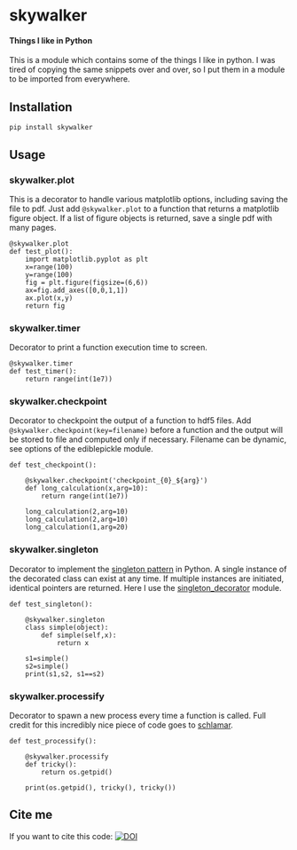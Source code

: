 # skywalker

#### Things I like in Python

This is a module which contains some of the things I like in python. I was tired of copying the same snippets over and over, so I put them in a module to be imported from everywhere.

## Installation

    pip install skywalker

## Usage

### skywalker.plot

This is a decorator to handle various matplotlib options, including saving the file to pdf. Just add `@skywalker.plot` to a function that returns a matplotlib figure object. If a list of figure objects is returned, save a single pdf with many pages.
    
    @skywalker.plot
    def test_plot():
        import matplotlib.pyplot as plt
        x=range(100)
        y=range(100)
        fig = plt.figure(figsize=(6,6))
        ax=fig.add_axes([0,0,1,1])
        ax.plot(x,y)
        return fig

### skywalker.timer

Decorator to print a function execution time to screen.
    
    @skywalker.timer
    def test_timer():
        return range(int(1e7))

### skywalker.checkpoint

Decorator to checkpoint the output of a function to hdf5 files. Add `@skywalker.checkpoint(key=filename)` before a function and the output will be stored to file and computed only if necessary. Filename can be dynamic, see options of the ediblepickle module.
    
    def test_checkpoint():
    
        @skywalker.checkpoint('checkpoint_{0}_${arg}')
        def long_calculation(x,arg=10):
            return range(int(1e7))
    
        long_calculation(2,arg=10)
        long_calculation(2,arg=10)
        long_calculation(1,arg=20)

### skywalker.singleton

Decorator to implement the [singleton pattern](https://en.wikipedia.org/wiki/Singleton_pattern) in Python. A single instance of the decorated class can exist at any time. If multiple instances are initiated, identical pointers are returned.  Here I use the [singleton_decorator](https://pypi.org/project/singleton-decorator/) module.

    def test_singleton():

        @skywalker.singleton
        class simple(object):
            def simple(self,x):
                return x

        s1=simple()
        s2=simple()
        print(s1,s2, s1==s2)

### skywalker.processify

Decorator to spawn a new process every time a function is called. Full credit for this incredibly nice piece of code goes to [schlamar](https://gist.github.com/schlamar/2311116).

    def test_processify():

        @skywalker.processify
        def tricky():
            return os.getpid()

        print(os.getpid(), tricky(), tricky())


## Cite me

If you want to cite this code: [![DOI](https://zenodo.org/badge/134632789.svg)](https://zenodo.org/badge/latestdoi/134632789)




